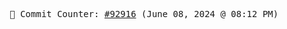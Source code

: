 <p align="center">
    <samp>
        📮 Commit Counter: <a href="https://github.com/Javascript-void0/Javascript-void0/commits/main">#92916</a> (June 08, 2024 @ 08:12 PM)
    </samp>
</p>